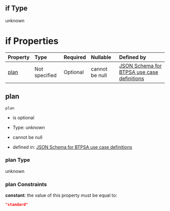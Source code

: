 ## if Type

unknown

# if Properties

| Property      | Type          | Required | Nullable       | Defined by                                                                                                                                                                                                                                  |
| :------------ | :------------ | :------- | :------------- | :------------------------------------------------------------------------------------------------------------------------------------------------------------------------------------------------------------------------------------------ |
| [plan](#plan) | Not specified | Optional | cannot be null | [JSON Schema for BTPSA use case definitions](btpsa-usecase-properties-services-items-allof-1-then-allof-95-then-allof-1-if-properties-plan.md "undefined#/properties/services/items/allOf/1/then/allOf/95/then/allOf/1/if/properties/plan") |

## plan



`plan`

*   is optional

*   Type: unknown

*   cannot be null

*   defined in: [JSON Schema for BTPSA use case definitions](btpsa-usecase-properties-services-items-allof-1-then-allof-95-then-allof-1-if-properties-plan.md "undefined#/properties/services/items/allOf/1/then/allOf/95/then/allOf/1/if/properties/plan")

### plan Type

unknown

### plan Constraints

**constant**: the value of this property must be equal to:

```json
"standard"
```
